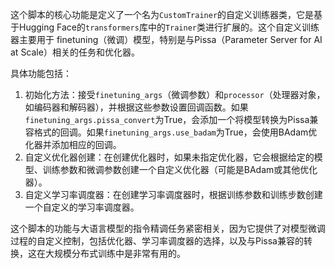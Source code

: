 这个脚本的核心功能是定义了一个名为`CustomTrainer`的自定义训练器类，它是基于Hugging Face的`transformers`库中的`Trainer`类进行扩展的。这个自定义训练器主要用于 finetuning（微调）模型，特别是与Pissa（Parameter Server for AI at Scale）相关的任务和优化器。

具体功能包括：
1. 初始化方法：接受`finetuning_args`（微调参数）和`processor`（处理器对象，如编码器和解码器），并根据这些参数设置回调函数。如果`finetuning_args.pissa_convert`为True，会添加一个将模型转换为Pissa兼容格式的回调。如果`finetuning_args.use_badam`为True，会使用BAdam优化器并添加相应的回调。
2. 自定义优化器创建：在创建优化器时，如果未指定优化器，它会根据给定的模型、训练参数和微调参数创建一个自定义优化器（可能是BAdam或其他优化器）。
3. 自定义学习率调度器：在创建学习率调度器时，根据训练参数和训练步数创建一个自定义的学习率调度器。

这个脚本的功能与大语言模型的指令精调任务紧密相关，因为它提供了对模型微调过程的自定义控制，包括优化器、学习率调度器的选择，以及与Pissa兼容的转换，这在大规模分布式训练中是非常有用的。
